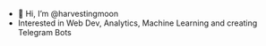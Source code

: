 - 👋 Hi, I’m @harvestingmoon 
- Interested in Web Dev, Analytics, Machine Learning and creating Telegram Bots  

